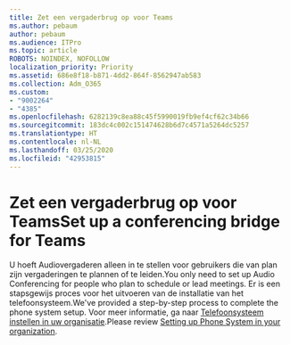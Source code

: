 ```yaml
---
title: Zet een vergaderbrug op voor Teams
ms.author: pebaum
author: pebaum
ms.audience: ITPro
ms.topic: article
ROBOTS: NOINDEX, NOFOLLOW
localization_priority: Priority
ms.assetid: 686e8f18-b871-4dd2-864f-8562947ab583
ms.collection: Adm_O365
ms.custom:
- "9002264"
- "4385"
ms.openlocfilehash: 6282139c8ea88c45f5990019fb9ef4cf62c34b66
ms.sourcegitcommit: 183dc4c002c151474628b6d7c4571a5264dc5257
ms.translationtype: HT
ms.contentlocale: nl-NL
ms.lasthandoff: 03/25/2020
ms.locfileid: "42953815"
---
```

# <a name="set-up-a-conferencing-bridge-for-teams"></a><span data-ttu-id="a7be7-102">Zet een vergaderbrug op voor Teams</span><span class="sxs-lookup"><span data-stu-id="a7be7-102">Set up a conferencing bridge for Teams</span></span>

<span data-ttu-id="a7be7-103">U hoeft Audiovergaderen alleen in te stellen voor gebruikers die van plan zijn vergaderingen te plannen of te leiden.</span><span class="sxs-lookup"><span data-stu-id="a7be7-103">You only need to set up Audio Conferencing for people who plan to schedule or lead meetings.</span></span> <span data-ttu-id="a7be7-104">Er is een stapsgewijs proces voor het uitvoeren van de installatie van het telefoonsysteem.</span><span class="sxs-lookup"><span data-stu-id="a7be7-104">We've provided a step-by-step process to complete the phone system setup.</span></span> <span data-ttu-id="a7be7-105">Voor meer informatie, ga naar [Telefoonsysteem instellen in uw organisatie](https://docs.microsoft.com/MicrosoftTeams/phone-number-calling-plans/port-order-overview).</span><span class="sxs-lookup"><span data-stu-id="a7be7-105">Please review [Setting up Phone System in your organization](https://docs.microsoft.com/MicrosoftTeams/phone-number-calling-plans/port-order-overview).</span></span>
